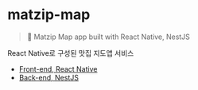# matzip-map

> 🍖 Matzip Map app built with React Native, NestJS

React Native로 구성된 맛집 지도앱 서비스

- [Front-end, React Native](frontend/)
- [Back-end, NestJS](backend/)

<br />
